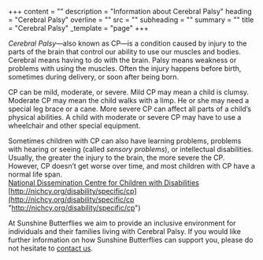 +++
content = ""
description = "Information about Cerebral Palsy"
heading = "Cerebral Palsy"
overline = ""
src = ""
subheading = ""
summary = ""
title = "Cerebral Palsy"
_template = "page"
+++


_Cerebral Palsy_—also known as CP—is a condition caused by injury to the parts of the brain that control our ability to use our muscles and bodies. Cerebral means having to do with the brain. Palsy means weakness or problems with using the muscles. Often the injury happens before birth, sometimes during delivery, or soon after being born.

CP can be mild, moderate, or severe. Mild CP may mean a child is clumsy. Moderate CP may mean the child walks with a limp. He or she may need a special leg brace or a cane. More severe CP can affect all parts of a child’s physical abilities. A child with moderate or severe CP may have to use a wheelchair and other special equipment.

Sometimes children with CP can also have learning problems, problems with hearing or seeing (called _sensory problems_), or intellectual disabilities. Usually, the greater the injury to the brain, the more severe the CP. However, CP doesn’t get worse over time, and most children with CP have a normal life span.  
 [National Dissemination Centre for Children with Disabilities ](http://nichcy.org/disability/specific/cp)[http://nichcy.org/disability/specific/cp](http://nichcy.org/disability/specific/cp "http://nichcy.org/disability/specific/cp")

At Sunshine Butterflies we aim to provide an inclusive environment for individuals and their families living with Cerebral Palsy. If you would like further information on how Sunshine Butterflies can support you, please do not hesitate to [contact us](https://www.sunshinebutterflies.com.au/contact).
